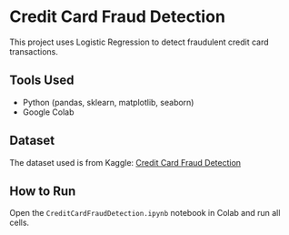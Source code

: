 # Credit Card Fraud Detection

This project uses Logistic Regression to detect fraudulent credit card transactions.

## Tools Used
- Python (pandas, sklearn, matplotlib, seaborn)
- Google Colab

## Dataset
The dataset used is from Kaggle: [Credit Card Fraud Detection](https://www.kaggle.com/mlg-ulb/creditcardfraud)

## How to Run
Open the `CreditCardFraudDetection.ipynb` notebook in Colab and run all cells.
